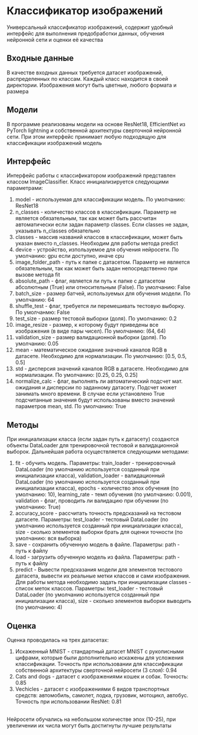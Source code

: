# Классификатор изображений
Универсальный классификатор изображений, содержит удобный интерфейс для выполнения предобработки данных, обучения нейронной сети и оценки её качества
## Входные данные
В качестве входных данных требуется датасет изображений, распределенных по классам. Каждый класс находится в своей директории. Изображения могут быть цветные, любого формата и размера
## Модели
В программе реализованы модели на основе ResNet18, EfficientNet из PyTorch lightning и собственной архитектуры сверточной нейронной сети. При этом интерфейс принимает любую подходящую для классификации изображений модель
## Интерфейс
Интерфейс работы с классификатором изображений представлен классом ImageClassifier. Класс инициализируется следующими параметрами:
1. model - используемая для классификации модель. По умолчанию: ResNet18
2. n_classes - количество классов в классификации. Параметр не является обязательным, так как может быть рассчитан автоматически если задан параметр classes. Если classes не задан, указывать n_classes обязательно
3. classes - массив названий классов в классификации, может быть указан вместо n_classes. Необходим для работы метода predict
4. device - устройство, изпользуемое для обучения нейросети. По умолчанию: gpu если доступно, иначе cpu
5. image_folder_path - путь к папке с датасетом. Параметр не является обязательным, так как может быть задан непосредственно при вызове метода fit
6. absolute_path - флаг, является ли путь к папке с датасетом абсолютным (True) или относительным (False). По умолчанию: False
7. batch_size - размер батчей, используемых для обучения модели. По умолчанию: 64
8. shuffle_test - флаг, требуется ли перемешивать тестовую выборку. По умолчанмю: False
9. test_size - размер тестовой выборки (доля). По умолчанию: 0.2
10. image_resize - размер, к которому будут приведены все изображения (в виде пары чисел). По умолчанмю: (64, 64)
11. validation_size - размер валидационной выборки (доля). По умолчанию: 0.05
12. mean - математическое ожидание значений каналов RGB в датасете. Необходимо для нормализации. По умолчанию: [0.5, 0.5, 0.5]
13. std - дисперсия значений каналов RGB в датасете. Необходимо для нормализации. По умолчанию: [0.25, 0.25, 0.25]
14. normalize_calc - флаг, выполнять ли автоматический подсчет мат. ожидания и дисперсии по заданному датасету. Подсчет может занимать много времени. В случае если установлено True подсчитанные значения будут использованы вместо значений параметров mean, std. По умолчанию: True
## Методы
При инициализации класса (если задан путь к датасету) создаются объекты DataLoader для тренировочной тестовой и валидационной выборок. Дальнейшая работа осуществляется следующими методами:
1. fit - обучить модель. Параметры: train_loader - тренировочный DataLoader (по умолчанию используется созданный при инициализации класса), validation_loader - валидационный DataLoader (по умолчанию используется созданный при инициализации класса), epochs - количество эпох обучения (по умолчанию: 10), learning_rate - темп обучения (по умолчанию: 0.001), validation - флаг, проводить ли валидацию при обучении (по умолчанию: True)
2. accuracy_score - рассчитать точность предсказаний на тестовом датасете. Параметры: test_loader - тестовый DataLoader (по умолчанию используется созданный при инициализации класса), size - сколько элементов выборки брать для оценки точности (по умолчанию: вся выборка)
3. save - сохранить обученную модель в файле. Параметры: path - путь к файлу
4. load - загрузить обученную модель из файла. Параметры: path - путь к файлу
5. predict - Вывести предсказания модели для элементов тестового датасета, вывести их реальные метки классов и сами изображения. Для работы метода необходимо задать при инициализации classes - список меток классов. Параметры: test_loader - тестовый DataLoader (по умолчанию используется созданный при инициализации класса), size - сколько элементов выборки выводить (по умолчанию: 4)
## Оценка
Оценка проводилась на трех датасетах:
1. Искаженный MNIST - стандартный датасет MNIST с рукописными цифрами, которые были дополнительно искажены для усложения классификации. Точность при использовании для классификации собственной архитектуры сверточной нейросети (3 слоя): 0.94
2. Cats and dogs - датасет с изображениями кошек и собак. Точность: 0.85
3. Vechicles - датасет с изображениями 6 видов транспортных средств: автомобиль, самолет, лодка, грузовик, мотоцикл, автобус. Точность при использовании ResNet: 0.81
<br>
Нейросети обучались на небольшом количестве эпох (10-25), при увеличении их числа могут быть достигнуты лучшие результаты
